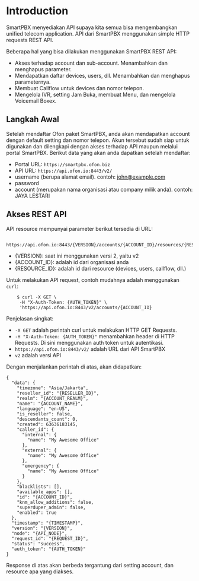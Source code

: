 # Introduction

SmartPBX menyediakan API supaya kita semua bisa mengembangkan unified telecom application. API dari SmartPBX menggunakan simple HTTP requests REST API.

Beberapa hal yang bisa dilakukan menggunakan SmartPBX REST API:

- Akses terhadap account dan sub-account. Menambahkan dan menghapus parameter.
- Mendapatkan daftar devices, users, dll. Menambahkan dan menghapus parameternya.
- Membuat Callflow untuk devices dan nomor telepon.
- Mengelola IVR, setting Jam Buka, membuat Menu, dan mengelola Voicemail Boxex.

## Langkah Awal

Setelah mendaftar Ofon paket SmartPBX, anda akan mendapatkan account dengan default setting dan nomor telepon. Akun tersebut sudah siap untuk digunakan dan dilengkapi dengan akses terhadap API maupun melalui portal SmartPBX. Berikut data yang akan anda dapatkan setelah mendaftar:

- Portal URL: `https://smartpbx.ofon.biz`
- API URL: `https://api.ofon.io:8443/v2/`
- username (berupa alamat email). contoh: john@example.com
- password
- account (merupakan nama organisasi atau company milik anda). contoh: JAYA LESTARI

## Akses REST API

API resource mempunyai parameter berikut tersedia di URL:

```
    https://api.ofon.io:8443/{VERSION}/accounts/{ACCOUNT_ID}/resources/{RESOURCE_ID}
```

- {VERSION}: saat ini menggunakan versi 2, yaitu v2
- {ACCOUNT_ID}: adalah id dari organisasi anda
- {RESOURCE_ID}: adalah id dari resource (devices, users, callflow, dll.)

Untuk melakukan API request, contoh mudahnya adalah menggunakan `curl`:

```
    $ curl -X GET \
     -H "X-Auth-Token: {AUTH_TOKEN}" \
     'https://api.ofon.io:8443/v2/accounts/{ACCOUNT_ID}
```

Penjelasan singkat:

- `-X GET` adalah perintah curl untuk melakukan HTTP GET Requests.
- `-H "X-Auth-Token: {AUTH_TOKEN}"` menambahkan header di HTTP Requests. Di sini menggunakan auth token untuk autentikasi.
- `https://api.ofon.io:8443/v2/` adalah URL dari API SmartPBX
- `v2` adalah versi API

Dengan menjalankan perintah di atas, akan didapatkan:

```
{
  "data": {
    "timezone": "Asia/Jakarta",
    "reseller_id": "{RESELLER_ID}",
    "realm": "{ACCOUNT_REALM}",
    "name": "{ACCOUNT_NAME}",
    "language": "en-US",
    "is_reseller": false,
    "descendants_count": 0,
    "created": 63636183145,
    "caller_id": {
      "internal": {
        "name": "My Awesome Office"
      },
      "external": {
        "name": "My Awesome Office"
      },
      "emergency": {
        "name": "My Awesome Office"
      }
    },
    "blacklists": [],
    "available_apps": [],
    "id": "{ACCOUNT_ID}",
    "knm_allow_additions": false,
    "superduper_admin": false,
    "enabled": true
  },
  "timestamp": "{TIMESTAMP}",
  "version": "{VERSION}",
  "node": "{API_NODE}",
  "request_id": "{REQUEST_ID}",
  "status": "success",
  "auth_token": "{AUTH_TOKEN}"
}
```

Response di atas akan berbeda tergantung dari setting account, dan resource apa yang diakses.
